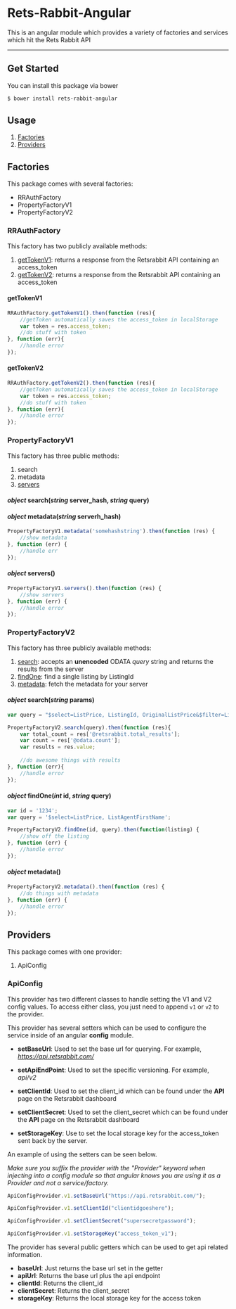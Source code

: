 # Rets-Rabbit-Angular
This is an angular module which provides a variety of factories and services which hit the Rets Rabbit API

***
## Get Started

You can install this package via bower

```bash
$ bower install rets-rabbit-angular
```

## Usage
1. [Factories](#factories)
2. [Providers](#providers)

## Factories
This package comes with several factories:

* RRAuthFactory
* PropertyFactoryV1
* PropertyFactoryV2

### RRAuthFactory

This factory has two publicly available methods:

1. [getTokenV1](gettokenv1): returns a response from the Retsrabbit API containing an access_token
2. [getTokenV2](gettokenv2): returns a response from the Retsrabbit API containing an access_token

#### getTokenV1

~~~javascript
RRAuthFactory.getTokenV1().then(function (res){
    //getToken automatically saves the access_token in localStorage
	var token = res.access_token;
	//do stuff with token
}, function (err){
	//handle error
});
~~~

#### getTokenV2

~~~javascript
RRAuthFactory.getTokenV2().then(function (res){
    //getToken automatically saves the access_token in localStorage
	var token = res.access_token;
	//do stuff with token
}, function (err){
	//handle error
});
~~~

### PropertyFactoryV1

This factory has three public methods:

1. search
2. metadata
3. [servers](#object-servers)

#### *object* search(*string* server_hash, *string* query)

#### *object* metadata(*string* serverh_hash)

~~~javascript
PropertyFactoryV1.metadata('somehashstring').then(function (res) {
    //show metadata
}, function (err) {
    //handle err
});
~~~

#### *object* servers()

~~~javascript
PropertyFactoryV1.servers().then(function (res) {
    //show servers
}, function (err) {
    //handle error
});
~~~


### PropertyFactoryV2

This factory has three publicly available methods:

1. [search](#promise-searchint-id-object-params): accepts an **unencoded** ODATA *query* string and returns the results from the server
2. [findOne](#object-findOneint-id-string-query): find a single listing by ListingId
3. [metadata](#object-metadata): fetch the metadata for your server

#### *object* search(*string* params)

~~~javascript
var query = "$select=ListPrice, ListingId, OriginalListPrice&$filter=ListPrice gt OriginalListPrice&$orderby=ListPrice asc";

PropertyFactoryV2.search(query).then(function (res){
	var total_count = res['@retsrabbit.total_results'];
	var count = res['@odata.count'];
	var results = res.value;
	
	//do awesome things with results
}, function (err){
	//handle error
});
~~~

#### *object* findOne(*int* id, *string* query)

~~~javascript
var id = '1234';
var query = '$select=ListPrice, ListAgentFirstName';

PropertyFactoryV2.findOne(id, query).then(function(listing) {
    //show off the listing
}, function (err) {
    //handle error
});
~~~

#### *object* metadata()

~~~javascript
PropertyFactoryV2.metadata().then(function (res) {
    //do things with metadata
}, function (err) {
    //handle error
});
~~~

## Providers
This package comes with one provider:

1. ApiConfig

### ApiConfig

This provider has two different classes to handle setting the V1 and V2 config values. To access either class, you just need to append `v1` or `v2` to the provider.

This provider has several setters which can be used to configure the service inside of an angular **config** module.

* **setBaseUrl**: Used to set the base url for querying. For example, *https://api.retsrabbit.com/*

* **setApiEndPoint**: Used to set the specific versioning. For example, *api/v2*

* **setClientId**: Used to set the client_id which can be found under the **API** page on the Retsrabbit dashboard

* **setClientSecret**: Used to set the client_secret which can be found under the **API** page on the Retsrabbit dashboard

* **setStorageKey**: Use to set the local storage key for the access_token sent back by the server.

An example of using the setters can be seen below.

*Make sure you suffix the provider with the "Provider" keyword when injecting into a config module so that angular knows you are using it as a Provider and not a service/factory.*

```javascript
ApiConfigProvider.v1.setBaseUrl("https://api.retsrabbit.com/");

ApiConfigProvider.v1.setClientId("clientidgoeshere");

ApiConfigProvider.v1.setClientSecret("supersecretpassword");

ApiConfigProvider.v1.setStorageKey("access_token_v1");
```
The provider has several public getters which can be used to get api related information.

* **baseUrl**: Just returns the base url set in the getter
* **apiUrl**: Returns the base url plus the api endpoint
* **clientId**: Returns the client_id
* **clientSecret**: Returns the client_secret
* **storageKey**: Returns the local storage key for the access token
